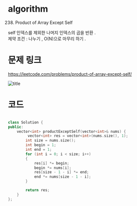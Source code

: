 ﻿# algorithm 
238. Product of Array Except Self
  
self 인덱스를 제외한 나머지 인덱스의 곱을 반환 .   
제약 조건 : 나누기 , O(N)으로 마무리 하기 .  
  
# 문제 링크    
https://leetcode.com/problems/product-of-array-except-self/


![title](https://github.com/jungmin3834/algorithm/blob/master/image/product-of-array-except-self.png)

# 코드

```cpp

class Solution {
public:
    vector<int> productExceptSelf(vector<int>& nums) {
         vector<int> res = vector<int>(nums.size(), 1);
		int size = nums.size();
		int begin = 1;
		int end = 1;
		for (int i = 0; i < size; i++)
		{
			res[i] *= begin;
			begin *= nums[i];
			res[size - 1 - i] *= end;
			end *= nums[size - 1 - i];
		}

		return res;
    }
};

```
